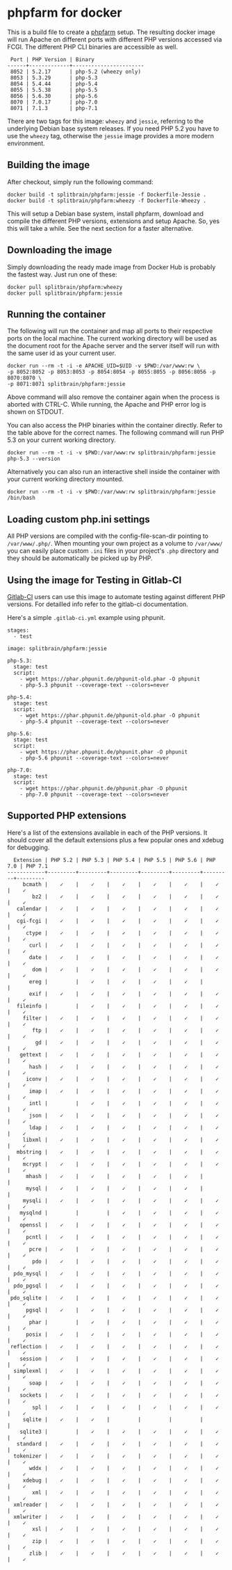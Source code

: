 phpfarm for docker
==================

This is a build file to create a [phpfarm](https://github.com/fpoirotte/phpfarm)
setup. The resulting docker image will run Apache on different ports with different
PHP versions accessed via FCGI. The different PHP CLI binaries are accessible as
well.

     Port | PHP Version | Binary
    ------+-------------+-----------------------
     8052 | 5.2.17      | php-5.2 (wheezy only)
     8053 | 5.3.29      | php-5.3
     8054 | 5.4.44      | php-5.4
     8055 | 5.5.38      | php-5.5
     8056 | 5.6.30      | php-5.6
     8070 | 7.0.17      | php-7.0
     8071 | 7.1.3       | php-7.1

There are two tags for this image: ``wheezy`` and ``jessie``, referring to the
underlying Debian base system releases. If you need PHP 5.2 you have to use the
``wheezy`` tag, otherwise the ``jessie`` image provides a more modern environment.

Building the image
------------------

After checkout, simply run the following command:

    docker build -t splitbrain/phpfarm:jessie -f Dockerfile-Jessie .
    docker build -t splitbrain/phpfarm:wheezy -f Dockerfile-Wheezy .

This will setup a Debian base system, install phpfarm, download and compile the different
PHP versions, extensions and setup Apache. So, yes this will take a while. See the next
section for a faster alternative.

Downloading the image
-----------------

Simply downloading the ready made image from Docker Hub is probably the fastest
way. Just run one of these:

    docker pull splitbrain/phpfarm:wheezy
    docker pull splitbrain/phpfarm:jessie

Running the container
---------------------

The following will run the container and map all ports to their respective ports on the
local machine. The current working directory will be used as the document root for
the Apache server and the server itself will run with the same user id as your current
user.

    docker run --rm -t -i -e APACHE_UID=$UID -v $PWD:/var/www:rw \
    -p 8052:8052 -p 8053:8053 -p 8054:8054 -p 8055:8055 -p 8056:8056 -p 8070:8070 \
    -p 8071:8071 splitbrain/phpfarm:jessie

Above command will also remove the container again when the process is aborted with
CTRL-C. While running, the Apache and PHP error log is shown on STDOUT.

You can also access the PHP binaries within the container directly. Refer to the table
above for the correct names. The following command will run PHP 5.3 on your current
working directory.

    docker run --rm -t -i -v $PWD:/var/www:rw splitbrain/phpfarm:jessie php-5.3 --version

Alternatively you can also run an interactive shell inside the container with
your current working directory mounted.

    docker run --rm -t -i -v $PWD:/var/www:rw splitbrain/phpfarm:jessie /bin/bash

Loading custom php.ini settings
-------------------------------

All PHP versions are compiled with the config-file-scan-dir pointing to
``/var/www/.php/``. When mounting your own project as a volume to
``/var/www/`` you can easily place custom ``.ini`` files in your project's ``.php``
directory and they should be automatically be picked up by PHP.

Using the image for Testing in Gitlab-CI
----------------------------------------

[Gitlab-CI](https://about.gitlab.com/gitlab-ci/) users can use this image to automate
testing against different PHP versions. For detailled info refer to the gitlab-ci
documentation.

Here's a simple ``.gitlab-ci.yml`` example using phpunit.

    stages:
      - test

    image: splitbrain/phpfarm:jessie

    php-5.3:
      stage: test
      script:
        - wget https://phar.phpunit.de/phpunit-old.phar -O phpunit
        - php-5.3 phpunit --coverage-text --colors=never

    php-5.4:
      stage: test
      script:
        - wget https://phar.phpunit.de/phpunit-old.phar -O phpunit
        - php-5.4 phpunit --coverage-text --colors=never

    php-5.6:
      stage: test
      script:
        - wget https://phar.phpunit.de/phpunit.phar -O phpunit
        - php-5.6 phpunit --coverage-text --colors=never

    php-7.0:
      stage: test
      script:
        - wget https://phar.phpunit.de/phpunit.phar -O phpunit
        - php-7.0 phpunit --coverage-text --colors=never

Supported PHP extensions
------------------------

Here's a list of the extensions available in each of the PHP versions. It should
cover all the default extensions plus a few popular ones and xdebug for debugging.

      Extension | PHP 5.2 | PHP 5.3 | PHP 5.4 | PHP 5.5 | PHP 5.6 | PHP 7.0 | PHP 7.1
    ------------+---------+---------+---------+---------+---------+---------+---------
         bcmath |    ✓    |    ✓    |    ✓    |    ✓    |    ✓    |    ✓    |    ✓
            bz2 |    ✓    |    ✓    |    ✓    |    ✓    |    ✓    |    ✓    |    ✓
       calendar |    ✓    |    ✓    |    ✓    |    ✓    |    ✓    |    ✓    |    ✓
       cgi-fcgi |    ✓    |    ✓    |    ✓    |    ✓    |    ✓    |    ✓    |    ✓
          ctype |    ✓    |    ✓    |    ✓    |    ✓    |    ✓    |    ✓    |    ✓
           curl |    ✓    |    ✓    |    ✓    |    ✓    |    ✓    |    ✓    |    ✓
           date |    ✓    |    ✓    |    ✓    |    ✓    |    ✓    |    ✓    |    ✓
            dom |    ✓    |    ✓    |    ✓    |    ✓    |    ✓    |    ✓    |    ✓
           ereg |         |    ✓    |    ✓    |    ✓    |    ✓    |         |
           exif |    ✓    |    ✓    |    ✓    |    ✓    |    ✓    |    ✓    |    ✓
       fileinfo |         |    ✓    |    ✓    |    ✓    |    ✓    |    ✓    |    ✓
         filter |    ✓    |    ✓    |    ✓    |    ✓    |    ✓    |    ✓    |    ✓
            ftp |    ✓    |    ✓    |    ✓    |    ✓    |    ✓    |    ✓    |    ✓
             gd |    ✓    |    ✓    |    ✓    |    ✓    |    ✓    |    ✓    |    ✓
        gettext |    ✓    |    ✓    |    ✓    |    ✓    |    ✓    |    ✓    |    ✓
           hash |    ✓    |    ✓    |    ✓    |    ✓    |    ✓    |    ✓    |    ✓
          iconv |    ✓    |    ✓    |    ✓    |    ✓    |    ✓    |    ✓    |    ✓
           imap |    ✓    |    ✓    |    ✓    |    ✓    |    ✓    |    ✓    |    ✓
           intl |         |    ✓    |    ✓    |    ✓    |    ✓    |    ✓    |    ✓
           json |    ✓    |    ✓    |    ✓    |    ✓    |    ✓    |    ✓    |    ✓
           ldap |    ✓    |    ✓    |    ✓    |    ✓    |    ✓    |    ✓    |    ✓
         libxml |    ✓    |    ✓    |    ✓    |    ✓    |    ✓    |    ✓    |    ✓
       mbstring |    ✓    |    ✓    |    ✓    |    ✓    |    ✓    |    ✓    |    ✓
         mcrypt |    ✓    |    ✓    |    ✓    |    ✓    |    ✓    |    ✓    |    ✓
          mhash |    ✓    |    ✓    |    ✓    |    ✓    |    ✓    |         |
          mysql |    ✓    |    ✓    |    ✓    |    ✓    |    ✓    |         |
         mysqli |    ✓    |    ✓    |    ✓    |    ✓    |    ✓    |    ✓    |    ✓
        mysqlnd |         |         |    ✓    |    ✓    |    ✓    |    ✓    |    ✓
        openssl |    ✓    |    ✓    |    ✓    |    ✓    |    ✓    |    ✓    |    ✓
          pcntl |    ✓    |    ✓    |    ✓    |    ✓    |    ✓    |    ✓    |    ✓
           pcre |    ✓    |    ✓    |    ✓    |    ✓    |    ✓    |    ✓    |    ✓
            pdo |    ✓    |    ✓    |    ✓    |    ✓    |    ✓    |    ✓    |    ✓
      pdo_mysql |    ✓    |    ✓    |    ✓    |    ✓    |    ✓    |    ✓    |    ✓
      pdo_pgsql |    ✓    |    ✓    |    ✓    |    ✓    |    ✓    |    ✓    |    ✓
     pdo_sqlite |    ✓    |    ✓    |    ✓    |    ✓    |    ✓    |    ✓    |    ✓
          pgsql |    ✓    |    ✓    |    ✓    |    ✓    |    ✓    |    ✓    |    ✓
           phar |         |    ✓    |    ✓    |    ✓    |    ✓    |    ✓    |    ✓
          posix |    ✓    |    ✓    |    ✓    |    ✓    |    ✓    |    ✓    |    ✓
     reflection |    ✓    |    ✓    |    ✓    |    ✓    |    ✓    |    ✓    |    ✓
        session |    ✓    |    ✓    |    ✓    |    ✓    |    ✓    |    ✓    |    ✓
      simplexml |    ✓    |    ✓    |    ✓    |    ✓    |    ✓    |    ✓    |    ✓
           soap |    ✓    |    ✓    |    ✓    |    ✓    |    ✓    |    ✓    |    ✓
        sockets |    ✓    |    ✓    |    ✓    |    ✓    |    ✓    |    ✓    |    ✓
            spl |    ✓    |    ✓    |    ✓    |    ✓    |    ✓    |    ✓    |    ✓
         sqlite |    ✓    |    ✓    |         |         |         |         |
        sqlite3 |         |    ✓    |    ✓    |    ✓    |    ✓    |    ✓    |    ✓
       standard |    ✓    |    ✓    |    ✓    |    ✓    |    ✓    |    ✓    |    ✓
      tokenizer |    ✓    |    ✓    |    ✓    |    ✓    |    ✓    |    ✓    |    ✓
           wddx |    ✓    |    ✓    |    ✓    |    ✓    |    ✓    |    ✓    |    ✓
         xdebug |    ✓    |    ✓    |    ✓    |    ✓    |    ✓    |    ✓    |    ✓
            xml |    ✓    |    ✓    |    ✓    |    ✓    |    ✓    |    ✓    |    ✓
      xmlreader |    ✓    |    ✓    |    ✓    |    ✓    |    ✓    |    ✓    |    ✓
      xmlwriter |    ✓    |    ✓    |    ✓    |    ✓    |    ✓    |    ✓    |    ✓
            xsl |    ✓    |    ✓    |    ✓    |    ✓    |    ✓    |    ✓    |    ✓
            zip |    ✓    |    ✓    |    ✓    |    ✓    |    ✓    |    ✓    |    ✓
           zlib |    ✓    |    ✓    |    ✓    |    ✓    |    ✓    |    ✓    |    ✓


